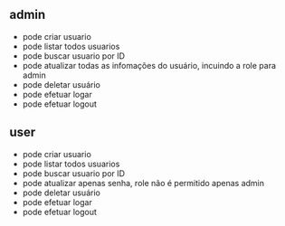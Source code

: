 ## admin

- pode criar usuario
- pode listar todos usuarios
- pode buscar usuario por ID
- pode atualizar todas as infomações do usuário, incuindo a role para admin
- pode deletar usuário
- pode efetuar logar
- pode efetuar logout

## user

- pode criar usuario
- pode listar todos usuarios
- pode buscar usuario por ID
- pode atualizar apenas senha, role não é permitido apenas admin
- pode deletar usuário
- pode efetuar logar
- pode efetuar logout